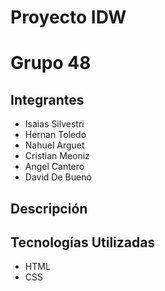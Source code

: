 # Proyecto IDW 
# Grupo 48

## Integrantes
- Isaias Silvestri
- Hernan Toledo
- Nahuel Arguet
- Cristian Meoniz
- Angel Cantero
- David De Bueno

## Descripción


## Tecnologías Utilizadas
- HTML
- CSS

